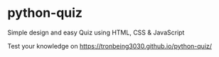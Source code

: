 # python-quiz
Simple design and easy Quiz using HTML, CSS &amp; JavaScript

Test your knowledge on https://tronbeing3030.github.io/python-quiz/
